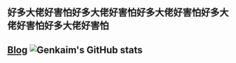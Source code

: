 ## 好多大佬好害怕好多大佬好害怕好多大佬好害怕好多大佬好害怕好多大佬好害怕
[Blog](genkaim.top)
![Genkaim's GitHub stats](https://github-readme-stats.vercel.app/api?username=Genkaim&show_icons=true&theme=tokyonight) 
---------
